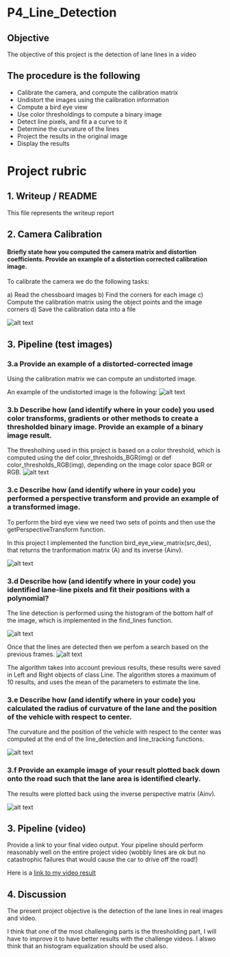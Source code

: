 # P4_Line_Detection

## Objective

The objective of this project is the detection of lane lines in a video

## The procedure is the following

* Calibrate the camera, and compute the calibration matrix
* Undistort the images using the calibration information
* Compute a bird eye view
* Use color thresholdings to compute a binary image
* Detect line pixels, and fit a a curve to it
* Determine the curvature of the lines
* Project the results in the original image
* Display the results

[//]: # (Image References)

[Calibration_Image]: ./img/calibration.png "Camera calibration image"
[Undistorted]: ./img/undistort.png "Undistorted image"

[threshold]: ./img/warped_th.png "Threshold examples"

[bird_eye]: ./img/bird_eye.png "Bird eye view"


[line_detection]: ./img/line_detection_his.png "Line detection"
[line_tracking]: ./img/line_tracking.png "Line tracking"
[detected_lines]: ./img/detected_lines.png "Detected lines"
[annotated]: ./img/annotated_image.png "Result images"


# Project rubric

## 1. Writeup / README

This file represents the writeup report

## 2. Camera Calibration

#### Briefly state how you computed the camera matrix and distortion coefficients. Provide an example of a distortion corrected calibration image.

To calibrate the camera we do the following tasks:

a) Read the chessboard images
b) Find the corners for each image
c) Compute the calibration matrix using the object points and the image corners
d) Save the calibration data into a file

![alt text][Calibration_Image]


## 3. Pipeline (test images)

### 3.a Provide an example of a distorted-corrected image

Using the calibration matrix we can compute an undistorted image.

An example of the undistorted image is the following:
![alt text][Undistorted]

### 3.b Describe how (and identify where in your code) you used color transforms, gradients or other methods to create a thresholded binary image. Provide an example of a binary image result.

The thresholhing used in this project is based on a color threshold, which is computed using the def color_thresholds_BGR(img) or 
def color_thresholds_RGB(img), depending on the image color space BGR or RGB.
![alt text][threshold]

### 3.c Describe how (and identify where in your code) you performed a perspective transform and provide an example of a transformed image.

To perform the bird eye view we need two sets of points and then use the getPerspectiveTransform function.

In this project I implemented the function bird_eye_view_matrix(src,des), that returns the tranformation matrix (A) and its inverse (Ainv).

![alt text][bird_eye]

### 3.d Describe how (and identify where in your code) you identified lane-line pixels and fit their positions with a polynomial?

The line detection is performed using the histogram of the bottom half of the image, which is implemented in the find_lines function.

![alt text][line_detection]

Once that the lines are detected then we perfom a search based on the previous frames.
![alt text][line_tracking]

The algorithm takes into account previous results, these results were saved in Left and Right objects of class Line. The algorithm stores a maximum of 10 results, and uses the mean of the parameters to estimate the line.


### 3.e Describe how (and identify where in your code) you calculated the radius of curvature of the lane and the position of the vehicle with respect to center.

The curvature and the position of the vehicle with respect to the center was computed at the end of the line_detection and line_tracking functions.

![alt text][annotated]

### 3.f Provide an example image of your result plotted back down onto the road such that the lane area is identified clearly.

The results were plotted back using the inverse perspective matrix (Ainv).

![alt text][detected_lines]

## 3. Pipeline (video)

Provide a link to your final video output. Your pipeline should perform reasonably well on the entire project video (wobbly lines are ok but no catastrophic failures that would cause the car to drive off the road!)

Here is a [link to my video result](https://github.com/CarlosLF/P4_Line_Detection/video_result.mp4)

## 4. Discussion

The present project objective is the detection of the lane lines in real images and video.

I think that one of the most challenging parts is the thresholding part, I will have to improve it to have better results with the challenge videos. I alswo think that an histogram equalization should be used also.



